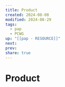 ```yaml
---
title: Product
created: 2024-08-08
modified: 2024-08-29
tags:
  - pap
  - PCWG
up: "[[pap - RESOURCE]]"
next: 
prev: 
share: true
---
```

# Product
